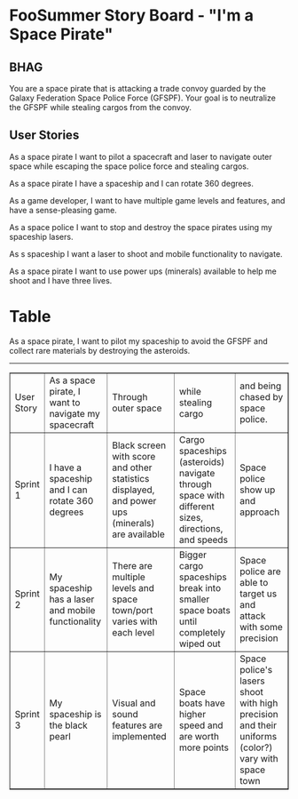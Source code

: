 FooSummer Story Board - "I'm a Space Pirate"
=================================================================

BHAG
-----------------------------------------------------------------
You are a space pirate that is attacking a trade convoy guarded by the Galaxy Federation Space Police Force (GFSPF). Your goal is to neutralize the GFSPF while stealing cargos from the convoy.


User Stories
-----------------------------------------------------------------
As a space pirate I want to pilot a spacecraft and laser to navigate outer space while escaping the space police force and stealing cargos.

As a space pirate I have a spaceship and I can rotate 360 degrees.

As a game developer, I want to have multiple game levels and features, and have a sense-pleasing game.

As a space police I want to stop and destroy the space pirates using my spaceship lasers.

As s spaceship I want a laser to shoot and mobile functionality to navigate.

As a space pirate I want to use power ups (minerals) available to help me shoot and I have three lives.


Table
=================================================================
As a space pirate, I want to pilot my spaceship to avoid the GFSPF and collect rare materials by destroying the asteroids.

<hr></hr>
<table width="75%" border="1">
  <tr>
    <td> User Story</td>
    <td> As a space pirate, I want to navigate my spacecraft </td>
    <td> Through outer space  </td>
    <td> while stealing cargo </td>
    <td> and being chased by space police. </td>
  </tr>

  <tr>
    <td> Sprint 1 </td>
    <td> I have a spaceship and I can rotate 360 degrees </td>
    <td> Black screen with score and other statistics displayed, and power ups (minerals) are available </td>
    <td> Cargo spaceships (asteroids) navigate through space with different sizes, directions, and speeds </td>
    <td> Space police show up and approach </td>
  </tr>

  <tr>
    <td> Sprint 2 </td>
    <td> My spaceship has a laser and mobile functionality </td>
    <td> There are multiple levels and space town/port varies with each level </td>
    <td> Bigger cargo spaceships break into smaller space boats until completely wiped out </td>
    <td> Space police are able to target us and attack with some precision </td>
  </tr>

  <tr> 
    <td> Sprint 3 </td>
    <td> My spaceship is the black pearl </td>
    <td> Visual and sound features are implemented </td>
    <td> Space boats have higher speed and are worth more points </td>
    <td> Space police's lasers shoot with high precision and their uniforms (color?) vary with space town </td>
  </tr>
</table>
